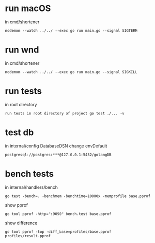 # run macOS

in cmd/shortener

    nodemon --watch ../../ --exec go run main.go --signal SIGTERM

# run wnd

in cmd/shortener

    nodemon --watch ../../ --exec go run main.go --signal SIGKILL

# run tests

in root directory

    run tests in root directory of project go test ./... -v

# test db

in internal/config DatabaseDSN change envDefault

    postgresql://postgres:***@127.0.0.1:5432/golangDB

# bench tests

in internal/handlers/bench

    go test -bench=. -benchmem -benchtime=10000x -memprofile base.pprof

show pprof

    go tool pprof -http=":9090" bench.test base.pprof

show difference

    go tool pprof -top -diff_base=profiles/base.pprof profiles/result.pprof
